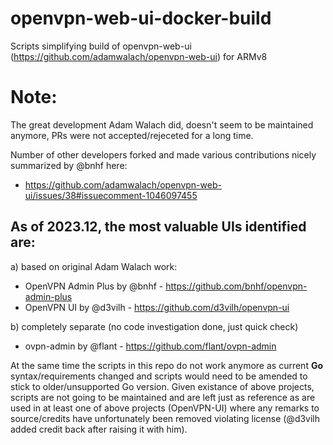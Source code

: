 # openvpn-web-ui-docker-build
Scripts simplifying build of openvpn-web-ui (https://github.com/adamwalach/openvpn-web-ui) for ARMv8

# Note:
The great development Adam Walach did, doesn't seem to be maintained anymore, PRs were not accepted/rejeceted for a long time.

Number of other developers forked and made various contributions nicely summarized by @bnhf here:
- https://github.com/adamwalach/openvpn-web-ui/issues/38#issuecomment-1046097455

## As of 2023.12, the most valuable UIs identified are:
a) based on original Adam Walach work:
- OpenVPN Admin Plus by @bnhf - https://github.com/bnhf/openvpn-admin-plus
- OpenVPN UI by @d3vilh - https://github.com/d3vilh/openvpn-ui

b) completely separate (no code investigation done, just quick check)
- ovpn-admin by @flant - https://github.com/flant/ovpn-admin

At the same time the scripts in this repo do not work anymore as current **Go** syntax/requirements changed and scripts would need to be amended to stick to older/unsupported Go version.
Given existance of above projects, scripts are not going to be maintained and are left just as reference as are used in at least one of above projects (OpenVPN-UI) where any remarks to source/credits have unfortunately been removed violating license (@d3vilh added credit back after raising it with him).
